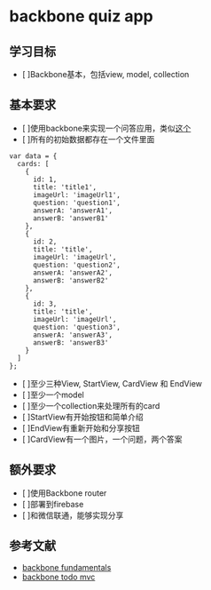 # backbone quiz app

## 学习目标
- [ ]Backbone基本，包括view, model, collection

## 基本要求
- [ ]使用backbone来实现一个问答应用，类似[这个](http://80750.m.cntran.com/game/lyb/index.html)
- [ ]所有的初始数据都存在一个文件里面
```
var data = {
  cards: [
    {
      id: 1,
      title: 'title1',
      imageUrl: 'imageUrl1',
      question: 'question1',
      answerA: 'answerA1',
      answerB: 'answerB1'
    },
    {
      id: 2,
      title: 'title',
      imageUrl: 'imageUrl',
      question: 'question2',
      answerA: 'answerA2',
      answerB: 'answerB2'
    },
    {
      id: 3,
      title: 'title',
      imageUrl: 'imageUrl',
      question: 'question3',
      answerA: 'answerA3',
      answerB: 'answerB3'
    }
  ]
};

```
- [ ]至少三种View, StartView, CardView 和 EndView
- [ ]至少一个model
- [ ]至少一个collection来处理所有的card
- [ ]StartView有开始按钮和简单介绍
- [ ]EndView有重新开始和分享按钮
- [ ]CardView有一个图片，一个问题，两个答案

## 额外要求
- [ ]使用Backbone router
- [ ]部署到firebase
- [ ]和微信联通，能够实现分享

## 参考文献
- [backbone fundamentals](http://addyosmani.github.io/backbone-fundamentals/)
- [backbone todo mvc](https://github.com/tastejs/todomvc/tree/gh-pages/examples/backbone)
